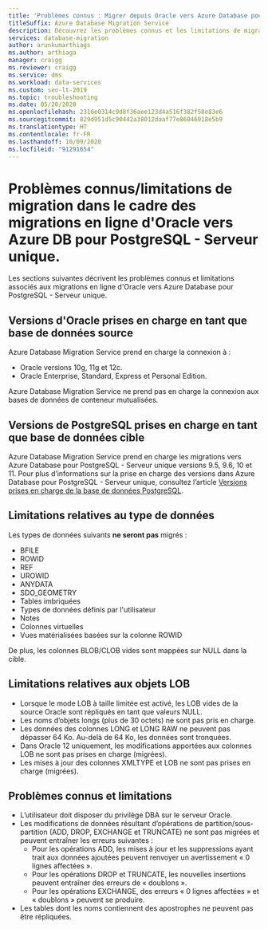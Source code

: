 ```yaml
---
title: 'Problèmes connus : Migrer depuis Oracle vers Azure Database pour PostgreSQL'
titleSuffix: Azure Database Migration Service
description: Découvrez les problèmes connus et les limitations de migration avec les migrations en ligne d’Oracle vers Azure Database pour PostgreSQL - Serveur unique, à l’aide d’Azure Database Migration Service.
services: database-migration
author: arunkumarthiags
ms.author: arthiaga
manager: craigg
ms.reviewer: craigg
ms.service: dms
ms.workload: data-services
ms.custom: seo-lt-2019
ms.topic: troubleshooting
ms.date: 05/20/2020
ms.openlocfilehash: 2316e0314c9d8f36aee123d4a516f382f58e83e6
ms.sourcegitcommit: 829d951d5c90442a38012daaf77e86046018e5b9
ms.translationtype: HT
ms.contentlocale: fr-FR
ms.lasthandoff: 10/09/2020
ms.locfileid: "91291654"
---
```

# <a name="known-issuesmigration-limitations-with-online-migrations-from-oracle-to-azure-db-for-postgresql-single-server"></a>Problèmes connus/limitations de migration dans le cadre des migrations en ligne d'Oracle vers Azure DB pour PostgreSQL - Serveur unique.

Les sections suivantes décrivent les problèmes connus et limitations associés aux migrations en ligne d'Oracle vers Azure Database pour PostgreSQL - Serveur unique.

## <a name="oracle-versions-supported-as-a-source-database"></a>Versions d'Oracle prises en charge en tant que base de données source

Azure Database Migration Service prend en charge la connexion à :

- Oracle versions 10g, 11g et 12c.
- Oracle Enterprise, Standard, Express et Personal Edition.

Azure Database Migration Service ne prend pas en charge la connexion aux bases de données de conteneur mutualisées.

## <a name="postgresql-versions-supported-as-a-target-database"></a>Versions de PostgreSQL prises en charge en tant que base de données cible

Azure Database Migration Service prend en charge les migrations vers Azure Database pour PostgreSQL - Serveur unique versions 9.5, 9.6, 10 et 11. Pour plus d’informations sur la prise en charge des versions dans Azure Database pour PostgreSQL - Serveur unique, consultez l’article [Versions prises en charge de la base de données PostgreSQL](https://docs.microsoft.com/azure/postgresql/concepts-supported-versions).

## <a name="datatype-limitations"></a>Limitations relatives au type de données

Les types de données suivants **ne seront pas** migrés :

- BFILE
- ROWID
- REF
- UROWID
- ANYDATA
- SDO_GEOMETRY
- Tables imbriquées
- Types de données définis par l'utilisateur
- Notes
- Colonnes virtuelles
- Vues matérialisées basées sur la colonne ROWID

De plus, les colonnes BLOB/CLOB vides sont mappées sur NULL dans la cible.

## <a name="lob-limitations"></a>Limitations relatives aux objets LOB

- Lorsque le mode LOB à taille limitée est activé, les LOB vides de la source Oracle sont répliqués en tant que valeurs NULL.
- Les noms d’objets longs (plus de 30 octets) ne sont pas pris en charge.
- Les données des colonnes LONG et LONG RAW ne peuvent pas dépasser 64 Ko. Au-delà de 64 Ko, les données sont tronquées.
- Dans Oracle 12 uniquement, les modifications apportées aux colonnes LOB ne sont pas prises en charge (migrées).
- Les mises à jour des colonnes XMLTYPE et LOB ne sont pas prises en charge (migrées).

## <a name="known-issues-and-limitations"></a>Problèmes connus et limitations

- L’utilisateur doit disposer du privilège DBA sur le serveur Oracle.
- Les modifications de données résultant d’opérations de partition/sous-partition (ADD, DROP, EXCHANGE et TRUNCATE) ne sont pas migrées et peuvent entraîner les erreurs suivantes :
  - Pour les opérations ADD, les mises à jour et les suppressions ayant trait aux données ajoutées peuvent renvoyer un avertissement « 0 lignes affectées ».
  - Pour les opérations DROP et TRUNCATE, les nouvelles insertions peuvent entraîner des erreurs de « doublons ».
  - Pour les opérations EXCHANGE, des erreurs « 0 lignes affectées » et « doublons » peuvent se produire.
- Les tables dont les noms contiennent des apostrophes ne peuvent pas être répliquées.
